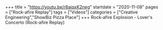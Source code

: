 +++
title = "https://youtu.be/r6aiqxK2neg"
startdate = "2020-11-08"
pages = ["Rock-afire Replay"]
tags = ["Videos"]
categories = ["Creative Engineering","ShowBiz Pizza Place"]
+++
Rock-afire Explosion - Lover's Concerto (Rock-afire Replay)
